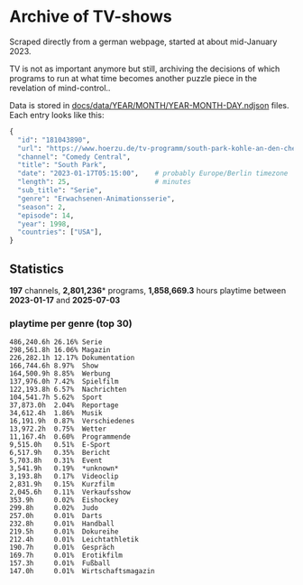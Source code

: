 # Archive of TV-shows

Scraped directly from a german webpage, started at about mid-January 2023.

TV is not as important anymore but still, archiving the decisions of which programs to run at what time
becomes another puzzle piece in the revelation of mind-control.. 

Data is stored in [docs/data/YEAR/MONTH/YEAR-MONTH-DAY.ndjson](docs/data/) files. 
Each entry looks like this:

```python
{
  "id": "181043890", 
  "url": "https://www.hoerzu.de/tv-programm/south-park-kohle-an-den-chefkoch/bid_181043890/", 
  "channel": "Comedy Central", 
  "title": "South Park", 
  "date": "2023-01-17T05:15:00",    # probably Europe/Berlin timezone 
  "length": 25,                     # minutes 
  "sub_title": "Serie", 
  "genre": "Erwachsenen-Animationsserie", 
  "season": 2, 
  "episode": 14, 
  "year": 1998, 
  "countries": ["USA"],
}
```

## Statistics

**197** channels, **2,801,236*** programs, **1,858,669.3** hours playtime between **2023-01-17** and **2025-07-03**


### playtime per genre (top 30)

    486,240.6h 26.16% Serie
    298,561.8h 16.06% Magazin
    226,282.1h 12.17% Dokumentation
    166,744.6h 8.97%  Show
    164,500.9h 8.85%  Werbung
    137,976.0h 7.42%  Spielfilm
    122,193.8h 6.57%  Nachrichten
    104,541.7h 5.62%  Sport
    37,873.0h  2.04%  Reportage
    34,612.4h  1.86%  Musik
    16,191.9h  0.87%  Verschiedenes
    13,972.2h  0.75%  Wetter
    11,167.4h  0.60%  Programmende
    9,515.0h   0.51%  E-Sport
    6,517.9h   0.35%  Bericht
    5,703.8h   0.31%  Event
    3,541.9h   0.19%  *unknown*
    3,193.8h   0.17%  Videoclip
    2,831.9h   0.15%  Kurzfilm
    2,045.6h   0.11%  Verkaufsshow
    353.9h     0.02%  Eishockey
    299.8h     0.02%  Judo
    257.0h     0.01%  Darts
    232.8h     0.01%  Handball
    219.5h     0.01%  Dokureihe
    212.4h     0.01%  Leichtathletik
    190.7h     0.01%  Gespräch
    169.7h     0.01%  Erotikfilm
    157.3h     0.01%  Fußball
    147.0h     0.01%  Wirtschaftsmagazin

